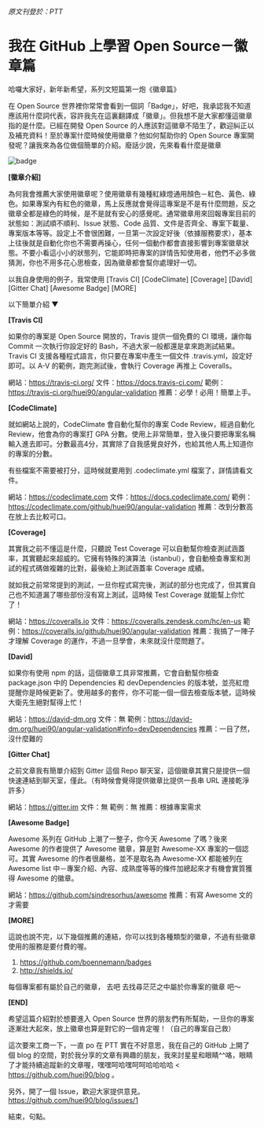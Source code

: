_原文刊登於：PTT_

我在 GitHub 上學習 Open Source－徽章篇
===

哈囉大家好，新年新希望，系列文短篇第一炮《徽章篇》

在 Open Source 世界裡你常常會看到一個詞「Badge」，好吧，我承認我不知道應該用什麼詞代表，容許我先在這裏翻譯成「徽章」。但我想不是大家都懂這徽章指的是什麼。已經在開發 Open Source 的人應該對這徽章不陌生了，歡迎糾正以及補充資料！至於專案什麼時候使用徽章？他如何幫助你的 Open Source 專案開發呢？讓我來為各位做個簡單的介紹。廢話少說，先來看看什麼是徽章

![badge](http://i.imgur.com/PEZpnpb.png)

**[徽章介紹]**

為何我會推薦大家使用徽章呢？使用徽章有幾種紅綠燈通用顏色－紅色、黃色、綠色。如果專案內有紅色的徽章，馬上反應就會覺得這專案是不是有什麼問題，反之徽章全都是綠色的時候，是不是就有安心的感覺呢。通常徽章用來回報專案目前的狀態如：測試順不順利、Issue 狀態、Code 品質、文件是否齊全、專案下載量、專案版本等等。設定上不會很困難，一旦第一次設定好後（依據服務要求），基本上往後就是自動化你也不需要再操心，任何一個動作都會直接影響到專案徽章狀態。不要小看這小小的狀態列，它能即時把專案的詳情告知使用者，他們不必多做猜測，你也不用多花心思檢查，因為徽章都會幫你處理好一切。

以我自身使用的例子，我常使用 [Travis CI] [CodeClimate] [Coverage] [David] [Gitter Chat] [Awesome Badge] [MORE]

以下簡單介紹 ▼

**[Travis CI]**

如果你的專案是 Open Source 開放的，Travis 提供一個免費的 CI 環境，讓你每 Commit 一次執行你設定好的 Bash，不過大家一般都還是拿來跑測試結果。Travis CI 支援各種程式語言，你只要在專案中產生一個文件 .travis.yml，設定好即可。以 A-V 的範例，跑完測試後，會執行 Coverage 再推上 Coveralls。

網站：https://travis-ci.org/
文件：https://docs.travis-ci.com/
範例：https://travis-ci.org/huei90/angular-validation
推薦：必學！必用！簡單上手。

**[CodeClimate]**

就如網站上說的，CodeClimate 會自動化幫你的專案 Code Review，經過自動化 Review，他會為你的專案打 GPA 分數。使用上非常簡單，登入後只要把專案名稱輸入進去即可。分數最高4分，其實除了自我感覺良好外，也給其他人馬上知道你的專案的分數。

有些檔案不需要被打分，這時候就要用到 .codeclimate.yml 檔案了，詳情請看文件。

網站：https://codeclimate.com
文件：https://docs.codeclimate.com/
範例：https://codeclimate.com/github/huei90/angular-validation
推薦：改到分數高在放上去比較可口。

**[Coverage]**

其實我之前不懂這是什麼，只聽說 Test Coverage 可以自動幫你檢查測試涵蓋率，其實聽起來超威的。它擁有特殊的演算法（istanbul），會自動檢查專案和測試的程式碼做複雜的比對，最後給上測試涵蓋率 Coverage 成績。

就如我之前常常提到的測試，一旦你程式寫完後，測試的部分也完成了，但其實自己也不知道漏了哪些部份沒有寫上測試，這時候 Test Coverage 就能幫上你忙了！

網站：https://coveralls.io
文件：https://coveralls.zendesk.com/hc/en-us
範例：https://coveralls.io/github/huei90/angular-validation
推薦：我搞了一陣子才理解 Coverage 的運作，不過一旦學會，未來就沒什麼問題了。

**[David]**

如果你有使用 npm 的話，這個徽章工具非常推薦，它會自動幫你檢查 package.json 中的 Dependencies 和 devDependencies 的版本號，並亮紅燈提醒你是時候更新了。使用越多的套件，你不可能一個一個去檢查版本號，這時候大衛先生絕對幫得上忙！

網站：https://david-dm.org
文件：無
範例：https://david-dm.org/huei90/angular-validation#info=devDependencies
推薦：一目了然，沒什麼難的

**[Gitter Chat]**

之前文章我有簡單介紹到 Gitter 這個 Repo 聊天室，這個徽章其實只是提供一個快速連結到聊天室，僅此。（有時候會覺得提供徽章比提供一長串 URL 連接乾淨許多）

網站：https://gitter.im
文件：無
範例：無
推薦：根據專案需求

**[Awesome Badge]**

Awesome 系列在 GitHub 上潮了一整子，你今天 Awesome 了嗎？後來 Awesome 的作者提供了 Awesome 徽章，算是對 Awesome-XX 專案的一個認可。其實 Awesome 的作者很嚴格，並不是取名為 Awesome-XX 都能被列在 Awesome list 中－專案介紹、內容、成熟度等等的條件加總起來才有機會實質獲得 Awesome 的徽章。

網站：https://github.com/sindresorhus/awesome
推薦：有寫 Awesome 文的才需要

**[MORE]**

這說也說不完，以下幾個推薦的連結，你可以找到各種類型的徽章，不過有些徽章使用的服務是要付費的喔。
1. https://github.com/boennemann/badges
2. http://shields.io/

每個專案都有屬於自己的徽章，
去吧 去找尋茫茫之中屬於你專案的徽章 吧～

**[END]**

希望這篇介紹對於想要進入 Open Source 世界的朋友們有所幫助，一旦你的專案逐漸壯大起來，放上徽章也算是對它的一個肯定喔！（自己的專案自己救）

這次要來工商一下，一直 po 在 PTT 實在不好意思，我在自己的 GitHub 上開了個 blog 的空間，對於我分享的文章有興趣的朋友，我來討星星和眼睛^^咯，眼睛了才能持續追蹤新的文章喔，嘿嘿呵哈嘿呵呵哈哈哈哈 < https://github.com/huei90/blog 。

另外，開了一個 Issue，歡迎大家提供意見。https://github.com/huei90/blog/issues/1

結束，句點。
